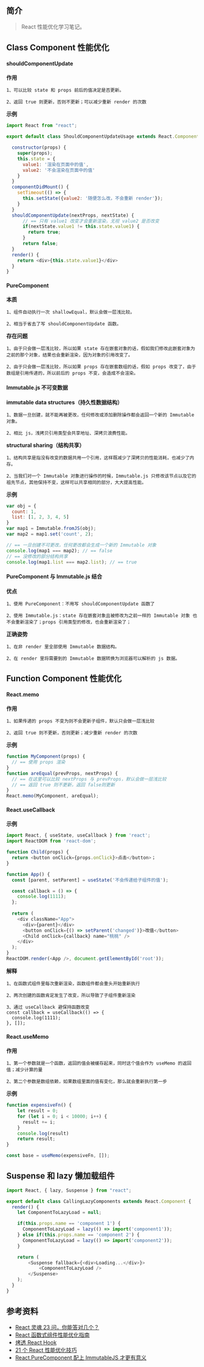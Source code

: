 ## 简介

> React 性能优化学习笔记。

## Class Component 性能优化

#### shouldComponentUpdate

**作用**

```
1、可以比较 state 和 props 前后的值决定是否更新。

2、返回 true 则更新，否则不更新；可以减少重新 render 的次数
```

**示例**

```js
import React from "react";

export default class ShouldComponentUpdateUsage extends React.Component {

  constructor(props) {
    super(props);
    this.state = {
      value1: '渲染在页面中的值',
      value2: '不会渲染在页面中的值'    
    }
  }
  componentDidMount() {
    setTimeout(() => {
      this.setState({value2: '随便怎么改，不会重新 render'});
    }
  }        
  shouldComponentUpdate(nextProps, nextState) {
      // == 只有 value1 改变才会重新渲染，无视 value2 是否改变
      if(nextState.value1 != this.state.value1) {
        return true;
      }
      return false;
  }
  render() {
    return <div>{this.state.value1}</div>
  }
}
```

#### PureComponent

**本质**

```
1、组件自动执行一次 shallowEqual，默认会做一层浅比较。

2、相当于省去了写 shouldComponentUpdate 函数。
```

**存在问题**

```
1、由于只会做一层浅比较，所以如果 state 存在嵌套对象的话，假如我们修改此嵌套对象为之前的那个对象，结果也会重新渲染，因为对象的引用改变了。

2、由于只会做一层浅比较，所以如果 props 存在嵌套数组的话，假如 props 改变了，由于数组是引用传递的，所以前后的 props 不变，会造成不会渲染。
```

#### Immutable.js 不可变数据

**immutable data structures（持久性数据结构）**

```
1、数据一旦创建，就不能再被更改，任何修改或添加删除操作都会返回一个新的 Immutable 对象。

2、相比 js，浅拷贝引用类型会共享地址、深拷贝浪费性能。
```

**structural sharing（结构共享）**

```
1、结构共享是指没有改变的数据共用一个引用，这样既减少了深拷贝的性能消耗，也减少了内存。

2、当我们对一个 Immutable 对象进行操作的时候，Immutable.js 只修改该节点以及它的祖先节点，其他保持不变，这样可以共享相同的部分，大大提高性能。
```

**示例**

```js
var obj = {
  count: 1,
  list: [1, 2, 3, 4, 5]
}
var map1 = Immutable.fromJS(obj);
var map2 = map1.set('count', 2);

// == 一旦创建不可更改，任何更改都会生成一个新的 Immutable 对象
console.log(map1 === map2); // == false
// == 没修改的部分结构共享
console.log(map1.list === map2.list); // == true
```

#### PureComponent 与 Immutable.js 结合

**优点**

```
1、使用 PureComponent：不用写 shouldComponentUpdate 函数了

2、使用 Immutable.js：state 存在嵌套对象且被修改为之前一样的 Immutable 对象 也不会重新渲染了；props 引用类型的修改，也会重新渲染了；
```

**正确姿势**

```
1、在非 render 里全部使用 Immutable 数据结构。

2、在 render 里将需要到的 Immutable 数据转换为浏览器可以解析的 js 数据。
```

## Function Component 性能优化

#### React.memo
**作用**

```
1、如果传递的 props 不变为则不会更新子组件，默认只会做一层浅比较

2、返回 true 则不更新，否则更新；减少重新 render 的次数
```

**示例**

```js
function MyComponent(props) {
  // == 使用 props 渲染
}
function areEqual(prevProps, nextProps) {
  // == 在这里可以比较 nextProps 与 prevProps，默认会做一层浅比较
  // == 返回 true 则不更新，返回 false则更新
}
React.memo(MyComponent, areEqual);
```

#### React.useCallback

**示例**

```js
import React, { useState, useCallback } from 'react';
import ReactDOM from 'react-dom';

function Child(props) {
  return <button onClick={props.onClick}>点击</button>；
}

function App() {
  const [parent, setParent] = useState('不会传递给子组件的值');

  const callback = () => {
    console.log(1111);
  };
  
  return (
    <div className="App">
      <div>{parent}</div> 
      <button onClick={() => setParent('changed')}>改值</button>
      <Child onClick={callback} name="桃桃" />
    </div>
  );
}
ReactDOM.render(<App />, document.getElementById('root'));
```

**解释**

```
1、在函数式组件里每次重新渲染，函数组件都会重头开始重新执行

2、两次创建的函数肯定发生了改变，所以导致了子组件重新渲染

3、通过 useCallback 避保持函数改变
const callback = useCallback(() => {
  console.log(1111);
}, []);
```

#### React.useMemo

**作用**

```
1、第一个参数就是一个函数，返回的值会被缓存起来，同时这个值会作为 useMemo 的返回值；减少计算的量

2、第二个参数是数组依赖，如果数组里面的值有变化，那么就会重新执行第一步
```

**示例**

```js
function expensiveFn() {
    let result = 0;
    for (let i = 0; i < 10000; i++) {
      result += i;
    }
    console.log(result)
    return result;
}

const base = useMemo(expensiveFn, []);
```

## Suspense 和 lazy 懒加载组件

```js
import React, { lazy, Suspense } from "react";

export default class CallingLazyComponents extends React.Component {
  render() {
    let ComponentToLazyLoad = null;

    if(this.props.name == 'component 1') { 
      ComponentToLazyLoad = lazy(() => import('component1'));
    } else if(this.props.name == 'component 2') {
      ComponentToLazyLoad = lazy(() => import('component2'));
    }

    return (
        <Suspense fallback={<div>Loading...</div>}>
            <ComponentToLazyLoad />
        </Suspense>
    );
  }
}
```

## 参考资料

- [React 灵魂 23 问，你能答对几个？](https://zhuanlan.zhihu.com/p/304213203)
- [React 函数式组件性能优化指南](https://zhuanlan.zhihu.com/p/137302815)
- [烤透 React Hook](https://juejin.cn/post/6867745889184972814)
- [21 个 React 性能优化技巧](https://www.infoq.cn/article/KVE8xtRs-uPphptq5LUz)
- [React.PureComponent 配上 ImmutableJS 才更有意义](https://juejin.cn/post/6844903501592526855)
